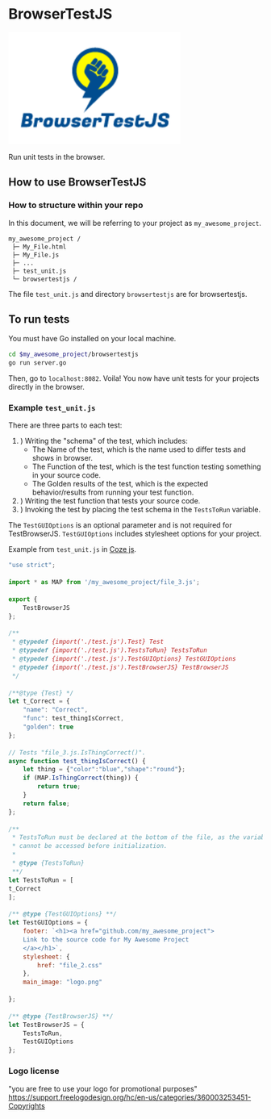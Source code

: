# BrowserTestJS 
![BrowserTestJS](./browsertestjs/browsertestjs.png)

Run unit tests in the browser.

## How to use BrowserTestJS

### How to structure within your repo

In this document, we will be referring to your project as `my_awesome_project`.

```dir
my_awesome_project /
 ├─ My_File.html
 ├─ My_File.js
 ├─ ...
 ├─ test_unit.js
 └─ browsertestjs /
```

The file `test_unit.js` and directory `browsertestjs` are for browsertestjs.

## To run tests
You must have Go installed on your local machine.

```sh
cd $my_awesome_project/browsertestjs
go run server.go
```

Then, go to `localhost:8082`.  Voila! You now have unit tests for your projects directly in the browser.

### Example `test_unit.js`

There are three parts to each test:
1. ) Writing the "schema" of the test, which includes:
    - The Name of the test, which is the name used to differ tests and shows in browser.
    - The Function of the test, which is the test function testing something in your source code.
    - The Golden results of the test, which is the expected behavior/results from running your test function.
2. ) Writing the test function that tests your source code.
3. ) Invoking the test by placing the test schema in the `TestsToRun` variable.

The `TestGUIOptions` is an optional parameter and is not required for
TestBrowserJS. `TestGUIOptions` includes stylesheet options for your project.


Example from `test_unit.js` in [Coze js](https://github.com/Cyphrme/Cozejs).


``` Javascript
"use strict";

import * as MAP from '/my_awesome_project/file_3.js';

export {
	TestBrowserJS
};

/**
 * @typedef {import('./test.js').Test} Test
 * @typedef {import('./test.js').TestsToRun} TestsToRun
 * @typedef {import('./test.js').TestGUIOptions} TestGUIOptions
 * @typedef {import('./test.js').TestBrowserJS} TestBrowserJS
 */

/**@type {Test} */
let t_Correct = {
	"name": "Correct",
	"func": test_thingIsCorrect,
	"golden": true
};

// Tests "file_3.js.IsThingCorrect()".
async function test_thingIsCorrect() {
	let thing = {"color":"blue","shape":"round"};
	if (MAP.IsThingCorrect(thing)) {
		return true;
	}
	return false;
};

/**
 * TestsToRun must be declared at the bottom of the file, as the variables
 * cannot be accessed before initialization.
 *
 * @type {TestsToRun}
 **/
let TestsToRun = [
t_Correct
];

/** @type {TestGUIOptions} **/
let TestGUIOptions = {
	footer: `<h1><a href="github.com/my_awesome_project">
	Link to the source code for My Awesome Project
	</a></h1>`,
	stylesheet: {
		href: "file_2.css"
	},
	main_image: "logo.png"

};

/** @type {TestBrowserJS} **/
let TestBrowserJS = {
	TestsToRun,
	TestGUIOptions
};

```

### Logo license
"you are free to use your logo for promotional purposes"
https://support.freelogodesign.org/hc/en-us/categories/360003253451-Copyrights